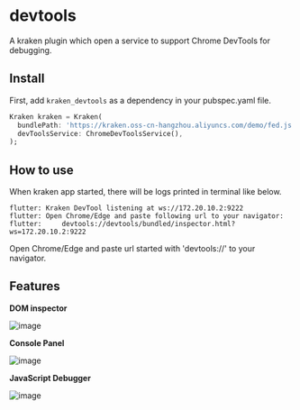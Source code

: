 # devtools

A kraken plugin which open a service to support Chrome DevTools for debugging.

## Install

First, add `kraken_devtools` as a dependency in your pubspec.yaml file.

```dart
Kraken kraken = Kraken(
  bundlePath: 'https://kraken.oss-cn-hangzhou.aliyuncs.com/demo/fed.js',
  devToolsService: ChromeDevToolsService(),
);
```

## How to use

When kraken app started, there will be logs printed in terminal like below.
```
flutter: Kraken DevTool listening at ws://172.20.10.2:9222
flutter: Open Chrome/Edge and paste following url to your navigator:
flutter:     devtools://devtools/bundled/inspector.html?ws=172.20.10.2:9222
```

Open Chrome/Edge and paste url started with 'devtools://' to your navigator.

## Features

**DOM inspector**

![image](https://user-images.githubusercontent.com/4409743/116355211-1dfbca00-a82c-11eb-8904-5839c14f5393.png)

**Console Panel**

![image](https://user-images.githubusercontent.com/4409743/116355389-5dc2b180-a82c-11eb-98e5-4bd9e7456904.png)

**JavaScript Debugger**

![image](https://user-images.githubusercontent.com/4409743/116355613-aaa68800-a82c-11eb-93f4-b2fcbcbbd0ba.png)